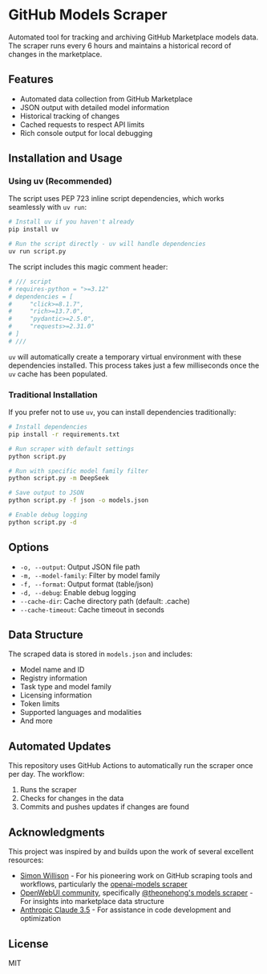 # GitHub Models Scraper

Automated tool for tracking and archiving GitHub Marketplace models data. The scraper runs every 6 hours and maintains a historical record of changes in the marketplace.

## Features

- Automated data collection from GitHub Marketplace
- JSON output with detailed model information
- Historical tracking of changes
- Cached requests to respect API limits
- Rich console output for local debugging

## Installation and Usage

### Using uv (Recommended)

The script uses PEP 723 inline script dependencies, which works seamlessly with `uv run`:

```bash
# Install uv if you haven't already
pip install uv

# Run the script directly - uv will handle dependencies
uv run script.py
```

The script includes this magic comment header:

```python
# /// script
# requires-python = ">=3.12"
# dependencies = [
#     "click>=8.1.7",
#     "rich>=13.7.0",
#     "pydantic>=2.5.0",
#     "requests>=2.31.0"
# ]
# ///
```

`uv` will automatically create a temporary virtual environment with these dependencies installed. This process takes just a few milliseconds once the `uv` cache has been populated.

### Traditional Installation

If you prefer not to use `uv`, you can install dependencies traditionally:

```bash
# Install dependencies
pip install -r requirements.txt

# Run scraper with default settings
python script.py

# Run with specific model family filter
python script.py -m DeepSeek

# Save output to JSON
python script.py -f json -o models.json

# Enable debug logging
python script.py -d
```

## Options

- `-o, --output`: Output JSON file path
- `-m, --model-family`: Filter by model family
- `-f, --format`: Output format (table/json)
- `-d, --debug`: Enable debug logging
- `--cache-dir`: Cache directory path (default: .cache)
- `--cache-timeout`: Cache timeout in seconds

## Data Structure

The scraped data is stored in `models.json` and includes:
- Model name and ID
- Registry information
- Task type and model family
- Licensing information
- Token limits
- Supported languages and modalities
- And more

## Automated Updates

This repository uses GitHub Actions to automatically run the scraper once per day. The workflow:
1. Runs the scraper
2. Checks for changes in the data
3. Commits and pushes updates if changes are found

## Acknowledgments

This project was inspired by and builds upon the work of several excellent resources:

- [Simon Willison](https://simonwillison.net/) - For his pioneering work on GitHub scraping tools and workflows, particularly the [openai-models scraper](https://github.com/simonw/scrape-openai-models)
- [OpenWebUI community](https://openwebui.com/), specifically [@theonehong's models scraper](https://openwebui.com/f/theonehong/github_market_models_manifold) - For insights into marketplace data structure
- [Anthropic Claude 3.5](https://www.anthropic.com/claude) - For assistance in code development and optimization

## License

MIT
